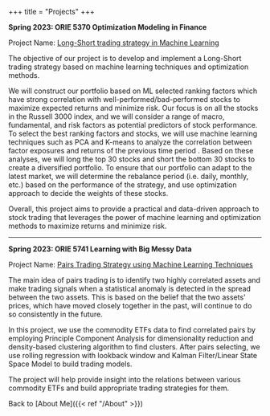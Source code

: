 +++
title = "Projects"
+++

**Spring 2023: ORIE 5370 Optimization Modeling in Finance**<br />

Project Name:  <u>Long-Short trading strategy in Machine Learning </u> <br />

The objective of our project is to develop and implement a Long-Short trading strategy based on machine learning techniques and optimization methods. <br />

We will construct our portfolio based on ML selected ranking factors which have strong correlation with well-performed/bad-performed stocks to maximize expected returns and minimize risk. Our focus is on all the stocks in the Russell 3000 index, and we will consider a range of macro, fundamental, and risk factors as potential predictors of stock performance. To select the best ranking factors and stocks, we will use machine learning techniques such as PCA and K-means to analyze the correlation between factor exposures and returns of the previous time period . Based on these analyses, we will long the top 30 stocks and short the bottom 30 stocks to create a diversified portfolio. To ensure that our portfolio can adapt to the latest market, we will determine the rebalance period (i.e. daily, monthly, etc.) based on the performance of the strategy, and use optimization approach to decide the weights of these stocks. <br />

Overall, this project aims to provide a practical and data-driven approach to stock trading that leverages the power of machine learning and optimization methods to maximize returns and minimize risk.

----------------------------------------------------------------------------------------------------------------------------------------------------------------------------

**Spring 2023: ORIE 5741 Learning with Big Messy Data**<br />

Project Name: <u>[Pairs Trading Strategy using Machine Learning Techniques](https://github.com/LinjiaF/ORIE_5741_MLStrategy.git) </u>  <br />

The main idea of pairs trading is to identify two highly correlated assets and make trading signals when a statistical anomaly is detected in the spread between the two assets. This is based on the belief that the two assets' prices, which have moved closely together in the past, will continue to do so consistently in the future.

In this project, we use the commodity ETFs data to find correlated pairs by employing Principle Component Analysis for dimensionality reduction and density-based clustering algorithm to find clusters. After pairs selecting, we use rolling regression with lookback window and Kalman Filter/Linear State Space Model to build trading models.

The project will help provide insight into the relations between various commodity ETFs and build appropriate trading strategies for them.


Back to [About Me]({{< ref "/About" >}})